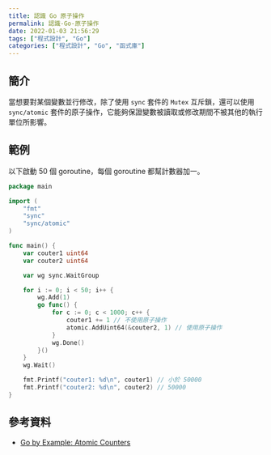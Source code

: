 ```yaml
---
title: 認識 Go 原子操作
permalink: 認識-Go-原子操作
date: 2022-01-03 21:56:29
tags: ["程式設計", "Go"]
categories: ["程式設計", "Go", "函式庫"]
---
```


## 簡介

當想要對某個變數並行修改，除了使用 `sync` 套件的 `Mutex` 互斥鎖，還可以使用 `sync/atomic` 套件的原子操作，它能夠保證變數被讀取或修改期間不被其他的執行單位所影響。

## 範例

以下啟動 50 個 goroutine，每個 goroutine 都幫計數器加一。

```GO
package main

import (
	"fmt"
	"sync"
	"sync/atomic"
)

func main() {
	var couter1 uint64
	var couter2 uint64

	var wg sync.WaitGroup

	for i := 0; i < 50; i++ {
		wg.Add(1)
		go func() {
			for c := 0; c < 1000; c++ {
				couter1 += 1 // 不使用原子操作
				atomic.AddUint64(&couter2, 1) // 使用原子操作
			}
			wg.Done()
		}()
	}
	wg.Wait()

	fmt.Printf("couter1: %d\n", couter1) // 小於 50000
	fmt.Printf("couter2: %d\n", couter2) // 50000
}
```

## 參考資料

- [Go by Example: Atomic Counters](https://gobyexample.com/atomic-counters)
